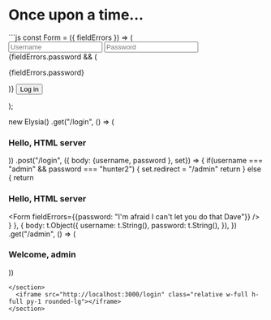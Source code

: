 # Once upon a time...

<section class="grid cols-2 auto-cols-fr gap-2 h-full pb-8">
<section class="flex max-h-full overflow-y-auto overflow-x-visible text-xs">
```js
const Form = ({ fieldErrors }) => (
  <form action="/login" method="POST">
    <input type="text" name="username" placeholder="Username" />
    <input type="text" name="password" placeholder="Password" />
    {fieldErrors.password && (
      <p>{fieldErrors.password}</p>
    )}
    <button type="submit">Log in</button>
  </form>
);

new Elysia()
  .get("/login", () => (
    <Layout>
      <h1 class="">Hello, HTML server</h1>
      <Form fieldErrors={{}} />
    </Layout>
  ))
  .post("/login", ({ body: {username, password }, set}) => {
    if(username === "admin" && password === "hunter2") {
      set.redirect = "/admin"
      return 
    } else {
      return <Layout>
        <h1 class="">Hello, HTML server</h1>
        <Form fieldErrors={{password: "I'm afraid I can't let you do that Dave"}} />
      </Layout>
    }
  }, {
    body: t.Object({
      username: t.String(),
      password: t.String(),
    }),
  })
  .get("/admin", () => (
    <Layout>
      <h1 class="">Welcome, admin</h1>
    </Layout>
  ))
```
</section>
  <iframe src="http://localhost:3000/login" class="relative w-full h-full py-1 rounded-lg"></iframe>
</section>